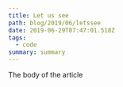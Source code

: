 ```yaml
---
title: Let us see
path: blog/2019/06/letssee
date: 2019-06-29T07:47:01.518Z
tags:
  - code
summary: summary
---
```

The body of the article
